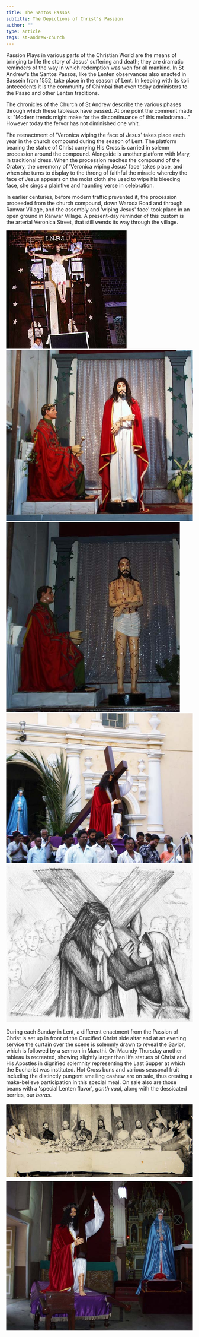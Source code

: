 ```yaml
---
title: The Santos Passos
subtitle: The Depictions of Christ's Passion
author: ""
type: article
tags: st-andrew-church
---
```



Passion Plays in various parts of the Christian World are the means of
bringing to life the story of Jesus' suffering and death; they are
dramatic reminders of the way in which redemption was won for all
mankind. In St Andrew's the Santos Passos, like the Lenten observances
also enacted in Bassein from 1552, take place in the season of Lent. In
keeping with its koli antecedents it is the community of Chimbai that
even today administers to the Passo and other Lenten traditions.

The chronicles of the Church of St Andrew describe the various phases
through which these tableaux have passed. At one point the comment made
is: "Modern trends might make for the discontinuance of this
melodrama..." However today the fervor has not diminished one whit.

The reenactment of 'Veronica wiping the face of Jesus' takes place
each year in the church compound during the season of Lent. The platform
bearing the statue of Christ carrying His Cross is carried in
solemn procession around the compound. Alongside is another platform
with Mary, in traditional dress. When the procession reaches the
compound of the Oratory, the ceremony of 'Veronica wiping Jesus'
face' takes place, and when she turns to display to the throng of
faithful the miracle whereby the face of Jesus appears on the moist
cloth she used to wipe his bleeding face, she sings a plaintive and
haunting verse in celebration.

In earlier centuries, before modern traffic prevented it, the procession
proceeded from the church compound, down Waroda Road and through Ranwar
Village, and the assembly and 'wiping Jesus' face' took place in an
open ground in Ranwar Village. A present-day reminder of this custom is
the arterial Veronica Street, that still wends its way through the
village.


![](./passo2z.jpg)
![](./stanpass.jpg)
![](./stanpas0.jpg)
![](./veronica.jpg)
![](./GynelleV.jpg)

During each Sunday in Lent, a different enactment from the Passion of
Christ is set up in front of the Crucified Christ side altar and at an
evening service the curtain over the scene is solemnly drawn to reveal
the Savior, which is followed by a sermon in Marathi.
On Maundy Thursday another tableau is recreated, showing slightly larger
than life statues of Christ and His Apostles in dignified solemnity
representing the Last Supper at which the Eucharist was instituted.
Hot Cross buns and various seasonal fruit including the distinctly
pungent smelling cashew are on sale, thus creating a make-believe
participation in this special meal. On sale also are those beans with a
'special Lenten flavor', *gonth vaal*, along with the dessicated
berries, our *boras*.

![](./PassoApo.jpg)
![](./veronic0.jpg)
